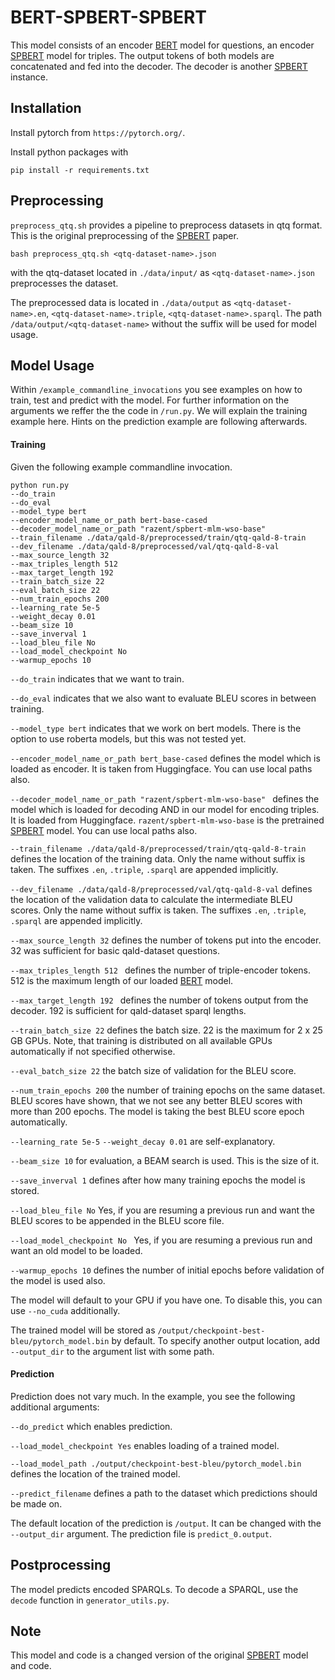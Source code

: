 # BERT-SPBERT-SPBERT
This model consists of an encoder [BERT](https://arxiv.org/abs/1810.04805) model for questions, an encoder [SPBERT](https://arxiv.org/abs/2106.09997) model for triples. The output tokens of 
both models are concatenated and fed into the decoder. The decoder is another [SPBERT](https://arxiv.org/abs/2106.09997) instance.

## Installation

Install pytorch from `https://pytorch.org/`.

Install python packages with
```
pip install -r requirements.txt
```

## Preprocessing
`preprocess_qtq.sh` provides a pipeline to preprocess datasets in qtq format. This is the original preprocessing of the 
[SPBERT](https://arxiv.org/abs/2106.09997) paper.


```
bash preprocess_qtq.sh <qtq-dataset-name>.json
```
with the qtq-dataset located in `./data/input/` as `<qtq-dataset-name>.json`
preprocesses the dataset.

The preprocessed data is located in `./data/output` as `<qtq-dataset-name>.en`, `<qtq-dataset-name>.triple`, 
`<qtq-dataset-name>.sparql`. The path `/data/output/<qtq-dataset-name>` without the suffix will be used for model 
usage.

## Model Usage
Within `/example_commandline_invocations` you see examples on how to train, test and predict with the model. For further
information on the arguments we reffer the the code in `/run.py`. We will explain the training example here. Hints on
the prediction example are following afterwards.

#### Training

Given the following example commandline invocation.
```
python run.py 
--do_train 
--do_eval 
--model_type bert 
--encoder_model_name_or_path bert-base-cased 
--decoder_model_name_or_path "razent/spbert-mlm-wso-base" 
--train_filename ./data/qald-8/preprocessed/train/qtq-qald-8-train 
--dev_filename ./data/qald-8/preprocessed/val/qtq-qald-8-val 
--max_source_length 32  
--max_triples_length 512 
--max_target_length 192 
--train_batch_size 22 
--eval_batch_size 22 
--num_train_epochs 200 
--learning_rate 5e-5 
--weight_decay 0.01 
--beam_size 10 
--save_inverval 1  
--load_bleu_file No 
--load_model_checkpoint No 
--warmup_epochs 10
```
`--do_train` indicates that we want to train.

`--do_eval` indicates that we also want to evaluate BLEU scores in between training.

`--model_type bert` indicates that we work on bert models. There is the option to use roberta models, but this was not
tested yet.

`--encoder_model_name_or_path bert_base-cased` defines the model which is loaded as encoder. It is taken from 
Huggingface. You can use local paths also.

`--decoder_model_name_or_path "razent/spbert-mlm-wso-base" ` defines the model which is loaded for decoding AND in our
model for encoding triples. It is loaded from Huggingface. `razent/spbert-mlm-wso-base` is the pretrained [SPBERT](https://arxiv.org/abs/2106.09997) model.
You can use local paths also.

`--train_filename ./data/qald-8/preprocessed/train/qtq-qald-8-train ` defines the location of the training data. Only 
the name without suffix is taken. The suffixes `.en`, `.triple`, `.sparql` are appended implicitly.

`--dev_filename ./data/qald-8/preprocessed/val/qtq-qald-8-val` defines the location of the validation data to calculate
the intermediate BLEU scores. Only the name without suffix is taken. The suffixes `.en`, `.triple`, `.sparql` are 
appended implicitly.

`--max_source_length 32` defines the number of tokens put into the encoder. 32 was sufficient for basic qald-dataset 
questions.

`--max_triples_length 512 ` defines the number of triple-encoder tokens. 512 is the maximum length of our loaded [BERT](https://arxiv.org/abs/1810.04805) 
model.

`--max_target_length 192 ` defines the number of tokens output from the decoder. 192 is sufficient for qald-dataset 
sparql lengths.

`--train_batch_size 22` defines the batch size. 22 is the maximum for 2 x 25 GB GPUs. Note, that training is distributed on 
all available GPUs automatically if not specified otherwise.

`--eval_batch_size 22` the batch size of validation for the BLEU score.

`--num_train_epochs 200` the number of training epochs on the same dataset. BLEU scores have shown, that we not see any
better BLEU scores with more than 200 epochs. The model is taking the best BLEU score epoch automatically.

`--learning_rate 5e-5` 
`--weight_decay 0.01` are self-explanatory.

`--beam_size 10` for evaluation, a BEAM search is used. This is the size of it.

`--save_inverval 1` defines after how many training epochs the model is stored.

`--load_bleu_file No` Yes, if you are resuming a previous run and want the BLEU scores to be appended in the BLEU score
file.

`--load_model_checkpoint No ` Yes, if you are resuming a previous run and want an old model to be loaded.

`--warmup_epochs 10` defines the number of initial epochs before validation of the model is used also.

The model will default to your GPU if you have one. To disable this, you can use `--no_cuda` additionally.

The trained model will be stored as `/output/checkpoint-best-bleu/pytorch_model.bin` by default. To specify another 
output location, add `--output_dir` to the argument list with some path.

#### Prediction

Prediction does not vary much. In the example, you see the following additional arguments:

`--do_predict` which enables prediction.

`--load_model_checkpoint Yes` enables loading of a trained model.

`--load_model_path ./output/checkpoint-best-bleu/pytorch_model.bin` defines the location of the trained model.

`--predict_filename` defines a path to the dataset which predictions should be made on.

The default location of the prediction is `/output`. It can be changed with the 
`--output_dir` argument. The prediction file is `predict_0.output`.

## Postprocessing
The model predicts encoded SPARQLs. To decode a SPARQL, use the `decode` function in 
`generator_utils.py`.

## Note
This model and code is a changed version of the original [SPBERT](https://arxiv.org/abs/2106.09997) model and code.
